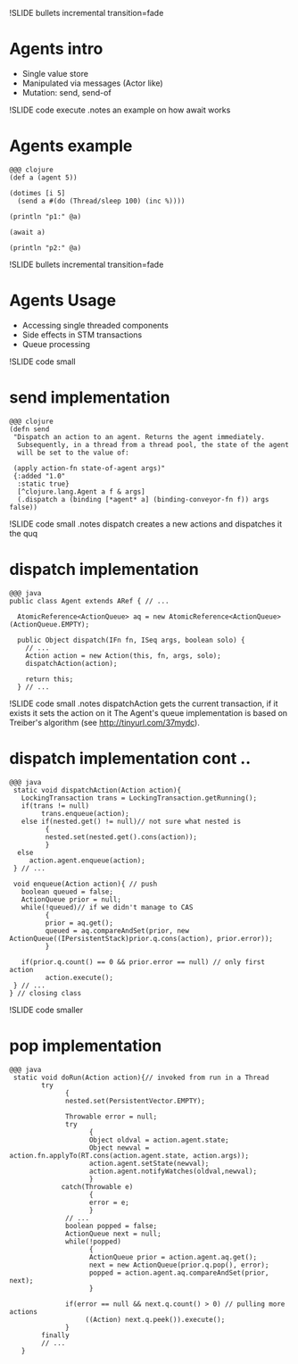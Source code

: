 !SLIDE bullets incremental transition=fade
# Agents intro

* Single value store
* Manipulated via messages (Actor like)
* Mutation: send, send-of


!SLIDE code execute
.notes an example on how await works
# Agents example

    @@@ clojure
    (def a (agent 5)) 
 
    (dotimes [i 5] 
      (send a #(do (Thread/sleep 100) (inc %))))

    (println "p1:" @a)

    (await a)
    
    (println "p2:" @a)

!SLIDE bullets incremental transition=fade
# Agents Usage
 
* Accessing single threaded components
* Side effects in STM transactions
* Queue processing 

!SLIDE code small
# send implementation 

    @@@ clojure
    (defn send
     "Dispatch an action to an agent. Returns the agent immediately.
      Subsequently, in a thread from a thread pool, the state of the agent
      will be set to the value of:

     (apply action-fn state-of-agent args)"
     {:added "1.0"
      :static true}
      [^clojure.lang.Agent a f & args]
      (.dispatch a (binding [*agent* a] (binding-conveyor-fn f)) args false)) 

!SLIDE code small 
.notes dispatch creates a new actions and dispatches it
       the quq
# dispatch implementation

    @@@ java
    public class Agent extends ARef { // ...

      AtomicReference<ActionQueue> aq = new AtomicReference<ActionQueue>(ActionQueue.EMPTY);

      public Object dispatch(IFn fn, ISeq args, boolean solo) {
        // ... 
        Action action = new Action(this, fn, args, solo);
        dispatchAction(action);

        return this;
      } // ...  

!SLIDE code small 
.notes dispatchAction gets the current transaction, if it exists it sets the action on it
       The Agent's queue implementation is based on Treiber's algorithm (see http://tinyurl.com/37mydc).
# dispatch implementation cont .. 

    @@@ java
     static void dispatchAction(Action action){
       LockingTransaction trans = LockingTransaction.getRunning();
       if(trans != null)
            trans.enqueue(action);
       else if(nested.get() != null)// not sure what nested is
             {
             nested.set(nested.get().cons(action));
             }
      else
         action.agent.enqueue(action);
     } // ... 

     void enqueue(Action action){ // push
       boolean queued = false;
       ActionQueue prior = null;
       while(!queued)// if we didn't manage to CAS 
             {
             prior = aq.get();
             queued = aq.compareAndSet(prior, new ActionQueue((IPersistentStack)prior.q.cons(action), prior.error));
             }
 
       if(prior.q.count() == 0 && prior.error == null) // only first action 
             action.execute();
     } // ... 
    } // closing class

    
!SLIDE code smaller
# pop implementation
 
    @@@ java
     static void doRun(Action action){// invoked from run in a Thread 
            try
                  {
                  nested.set(PersistentVector.EMPTY);

                  Throwable error = null;
                  try
                        {
                        Object oldval = action.agent.state;
                        Object newval =  action.fn.applyTo(RT.cons(action.agent.state, action.args));
                        action.agent.setState(newval);
                        action.agent.notifyWatches(oldval,newval);
                        }
                 catch(Throwable e)
                        {
                        error = e;
                        }
                  // ... 
                  boolean popped = false;
                  ActionQueue next = null;
                  while(!popped)
                        {
                        ActionQueue prior = action.agent.aq.get();
                        next = new ActionQueue(prior.q.pop(), error);
                        popped = action.agent.aq.compareAndSet(prior, next);
                        }

                  if(error == null && next.q.count() > 0) // pulling more actions
                       ((Action) next.q.peek()).execute();
                  }
            finally
            // ...	
       }




